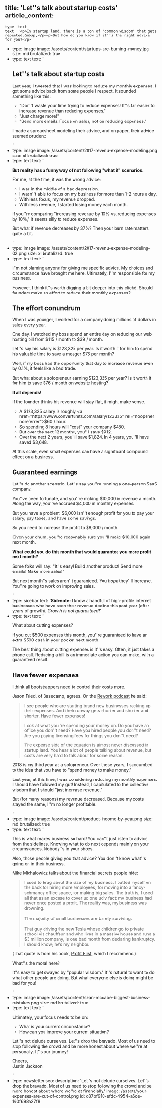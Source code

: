 title: 'Let''s talk about startup costs'
article_content:
  -
    type: text
    text: '<p>In startup land, there is a ton of "common wisdom" that gets repeated.&nbsp;</p><p>But how do you know if it''s the right advice for you?</p>'
  -
    type: image
    image: /assets/content/startups-are-burning-money.jpg
    size: md
    brutalized: true
  -
    type: text
    text: '<h2>Let''s talk about startup costs</h2><p>Last year, I tweeted that I was looking to reduce my monthly expenses. I got some advice back from some people I respect. It sounded something like this:</p><ul><li>"Don''t waste your time trying to reduce expenses! It''s far easier to increase revenue than reducing expenses."</li><li>"Just charge more!"</li><li>"Send more emails. Focus on sales, not on reducing expenses."</li></ul><p>I made a spreadsheet modeling their advice, and on paper, their advice seemed prudent:</p>'
  -
    type: image
    image: /assets/content/2017-revenu-expense-modeling.png
    size: xl
    brutalized: true
  -
    type: text
    text: '<p><b>But reality has a funny way of not following "what if" scenarios.</b></p><p>For me, at the time, it was the wrong advice:</p><ul><li>I was in the middle of a bad depression.</li><li>I wasn''t able to focus on my business for more than 1-2 hours a day.</li><li>With less focus, my revenue dropped.</li><li>With less revenue, I started losing money each month.</li></ul><p>If you''re comparing "increasing revenue by 10% vs. reducing expenses by 10%," it seems silly to reduce expenses.</p><p>But what if revenue decreases by 37%? Then your burn rate matters quite a bit.</p>'
  -
    type: image
    image: /assets/content/2017-revenu-expense-modeling-02.png
    size: xl
    brutalized: true
  -
    type: text
    text: '<p>I''m not blaming anyone for giving me specific advice. My choices and circumstance have brought me here. Ultimately, I''m responsible for my business.</p><p>However, I think it''s worth digging a bit deeper into this cliché. Should founders make an effort to reduce their monthly expenses?</p><h2>The effort conundrum</h2><p>When I was younger, I worked for a company doing millions of dollars in sales every year.</p><p>One day, I watched my boss spend an entire day on reducing our web hosting bill from $115 / month to $39 / month.</p><p>Let''s say his salary is $123,325 per year. Is it worth it for him to spend his valuable time to save a meager $76 per month?</p><p>Well, if my boss had the opportunity that day to increase revenue even by 0.1%, it feels like a bad trade.</p><p>But what about a solopreneur earning $123,325 per year? Is it worth it for him to save $76 / month on website hosting?</p><p><b>It all depends!</b></p><p>If the founder thinks his revenue will stay flat, it might make sense.</p><ul><li>A $123,325 salary is roughly <a href="https://www.convertunits.com/salary/123325" rel="noopener noreferrer">$60 / hour</a>.</li><li>So spending 8 hours will "cost" your company $480.</li><li>But over the next 12 months, you''ll save $912.</li><li>Over the next 2 years, you''ll save $1,824. In 4 years, you''ll have saved $3,648.</li></ul><p>At this scale, even small expenses can have a significant compound effect on a business.</p><h2>Guaranteed earnings</h2><p>Let''s do another scenario. Let''s say you''re running a one-person SaaS company.</p><p>You''ve been fortunate, and you''re making $10,000 in revenue a month. Along the way, you''ve accrued $4,000 in monthly expenses.</p><p>But you have a problem: $6,000 isn''t enough profit for you to pay your salary, pay taxes, and have some savings.</p><p>So you need to increase the profit to $8,000 / month.</p><p>Given your churn, you''re reasonably sure you''ll make $10,000 again next month.</p><p><strong>What could you do this month that would guarantee you more profit next month?</strong></p><p>Some folks will say: "It''s easy! Build another product! Send more emails! Make more sales!"</p><p>But next month''s sales aren''t guaranteed. You <em>hope</em> they''ll increase. You''re going to <em>work</em> on improving sales.</p>'
  -
    type: sidebar
    text: '**Sidenote:** I know a handful of high-profile internet businesses who have seen their revenue decline this past year (after years of growth). <em>Growth is not guaranteed!</em>'
  -
    type: text
    text: '<p>What about cutting expenses?</p><p>If you cut $500 expenses this month, you''re guaranteed to have an extra $500 cash in your pocket next month.<br></p><p>The best thing about cutting expenses is it''s easy. Often, it just takes a phone call. Reducing a bill is an immediate action you can make, with a guaranteed result.</p><h2>Have fewer expenses</h2><p>I think all bootstrappers need to control their costs more.</p><p>Jason Fried, of Basecamp, agrees. On the <a href="https://rework.fm/rework-mailbag-3/">Rework podcast</a> he said:</p><blockquote><p>I see people who are starting brand new businesses racking up their expenses. And their runway gets shorter and shorter and shorter. Have fewer expenses! </p><p>Look at what you''re spending your money on. Do you have an office you don''t need? Have you hired people you don''t need? Are you paying licensing fees for things you don''t need?</p><p>The expense side of the equation is almost never discussed in startup land. You hear a lot of people talking about revenue, but costs are very hard to talk about for some reason.</p></blockquote><p>2018 is my third year as a solopreneur. Over these years, I succumbed to the idea that you have to "spend money to make money."</p><p>Last year, at this time, I was considering reducing my monthly expenses. I should have followed my gut! Instead, I capitulated to the collective wisdom that I should "just increase revenue."</p><p>But (for many reasons) my revenue decreased. Because my costs stayed the same, I''m no longer profitable.</p>'
  -
    type: image
    image: /assets/content/product-income-by-year.png
    size: md
    brutalized: true
  -
    type: text
    text: '<p>This is what makes business so hard! You can''t just listen to advice from the sidelines. Knowing what to do next depends mainly on your circumstances. Nobody''s in your shoes.</p><p>Also, those people giving you that advice? You don''t know what''s going on in their business.</p><p>Mike Michalowicz talks about the financial secrets people hide:</p><blockquote><p>I used to brag about the size of my business. I patted myself on the back for hiring more employees, for moving into a fancy-schmancy office space, for making big sales. The truth is, I used all that as an excuse to cover up one ugly fact: my business had never once posted a profit. The reality was, my business was drowning.<br><br>The majority of small businesses are barely surviving.<br><br>That guy driving the new Tesla whose children go to private school via chauffeur and who lives in a massive house and runs a $3 million company, is one bad month from declaring bankruptcy. I should know; he’s my neighbor.</p></blockquote><p>(That quote is from his book, <a href="https://profitfirstbook.com/">Profit First</a>, which I recommend.)</p><p>What''s the moral here?<br></p><p>It''s easy to get swayed by "popular wisdom." It''s natural to want to do what other people are doing. But what everyone else is doing might be bad for you!</p>'
  -
    type: image
    image: /assets/content/sean-mccabe-biggest-business-mistakes.png
    size: md
    brutalized: true
  -
    type: text
    text: '<p>Ultimately, your focus needs to be on:</p><ul><li>What is your current circumstance?</li><li>How can you improve your current situation?</li></ul><p>Let''s not delude ourselves. Let''s drop the bravado. Most of us need to stop following the crowd and be more honest about where we''re at personally. It''s our&nbsp;journey!</p><p>Cheers,<br>Justin Jackson</p>'
  -
    type: newsletter
seo:
  description: 'Let''s not delude ourselves. Let''s drop the bravado. Most of us need to stop following the crowd and be more honest about where we''re at financially.'
  image: /assets/your-expenses-are-out-of-control.png
id: d87bf910-efdc-4954-a6ce-160f698a27f8
